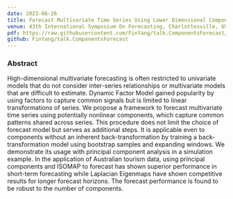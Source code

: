 ```yaml
---
date: 2023-06-26
title: Forecast Multivariate Time Series Using Lower Dimensional Components
venue: 43th International Symposium On Forecasting, Charlottesville, USA
pdf: https://raw.githubusercontent.com/FinYang/talk.ComponentsForecast/main/components-forecast.pdf
github: FinYang/talk.ComponentsForecast
---
```


### Abstract

High-dimensional multivariate forecasting is often restricted to univariate models that do not consider inter-series relationships or multivariate models that are difficult to estimate. Dynamic Factor Model gained popularity by using factors to capture common signals but is limited to linear transformations of series. We propose a framework to forecast multivariate time series using potentially nonlinear components, which capture common patterns shared across series. This procedure does not limit the choice of forecast model but serves as additional steps. It is applicable even to components without an inherent back-transformation by training a back-transformation model using bootstrap samples and expanding
windows. We demonstrate its usage with principal component analysis in a simulation example. In the application of Australian tourism data, using principal components and ISOMAP to forecast has shown superior performance in short-term forecasting while Laplacian Eigenmaps have shown competitive results for longer forecast horizons. The forecast performance is found to be robust to the number of components.
